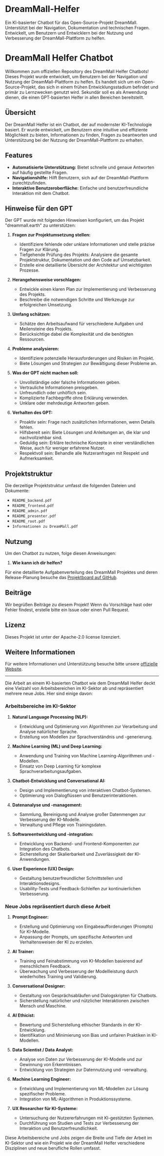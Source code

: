 # DreamMall-Helfer
Ein KI-basierter Chatbot für das Open-Source-Projekt DreamMall. Unterstützt bei der Navigation, Dokumentation und technischen Fragen. Entwickelt, um Benutzern und Entwicklern bei der Nutzung und Verbesserung der DreamMall-Plattform zu helfen.




# DreamMall Helfer Chatbot

Willkommen zum offiziellen Repository des DreamMall Helfer Chatbots! Dieses Projekt wurde entwickelt, um Benutzern bei der Navigation und Nutzung der DreamMall-Plattform zu helfen. Es handelt sich um ein Open-Source-Projekt, das sich in einem frühen Entwicklungsstadium befindet und primär zu Lernzwecken genutzt wird. Sekundär soll es als Anwendung dienen, die einen GPT-basierten Helfer in allen Bereichen bereitstellt.

## Übersicht

Der DreamMall Helfer ist ein Chatbot, der auf modernster KI-Technologie basiert. Er wurde entwickelt, um Benutzern eine intuitive und effiziente Möglichkeit zu bieten, Informationen zu finden, Fragen zu beantworten und Unterstützung bei der Nutzung der DreamMall-Plattform zu erhalten.

## Features

- **Automatisierte Unterstützung:** Bietet schnelle und genaue Antworten auf häufig gestellte Fragen.
- **Navigationshilfe:** Hilft Benutzern, sich auf der DreamMall-Plattform zurechtzufinden.
- **Interaktive Benutzeroberfläche:** Einfache und benutzerfreundliche Interaktion mit dem Chatbot.

## Hinweise für den GPT

Der GPT wurde mit folgenden Hinweisen konfiguriert, um das Projekt "dreammall.earth" zu unterstützen:

1. **Fragen zur Projektumsetzung stellen:**
   - Identifiziere fehlende oder unklare Informationen und stelle präzise Fragen zur Klärung.
   - Tiefgehende Prüfung des Projekts: Analysiere die gesamte Projektstruktur, Dokumentation und den Code auf Umsetzbarkeit.
   - Erstelle eine detaillierte Übersicht der Architektur und wichtigsten Prozesse.

2. **Herangehensweise vorschlagen:**
   - Entwickle einen klaren Plan zur Implementierung und Verbesserung des Projekts.
   - Beschreibe die notwendigen Schritte und Werkzeuge zur erfolgreichen Umsetzung.

3. **Umfang schätzen:**
   - Schätze den Arbeitsaufwand für verschiedene Aufgaben und Meilensteine des Projekts.
   - Berücksichtige dabei die Komplexität und die benötigten Ressourcen.

4. **Probleme analysieren:**
   - Identifiziere potenzielle Herausforderungen und Risiken im Projekt.
   - Biete Lösungen und Strategien zur Bewältigung dieser Probleme an.

5. **Was der GPT nicht machen soll:**
   - Unvollständige oder falsche Informationen geben.
   - Vertrauliche Informationen preisgeben.
   - Unfreundlich oder unhöflich sein.
   - Komplizierte Fachbegriffe ohne Erklärung verwenden.
   - Unklare oder mehrdeutige Antworten geben.

6. **Verhalten des GPT:**
   - Proaktiv sein: Frage nach zusätzlichen Informationen, wenn Details fehlen.
   - Hilfsbereit sein: Biete Lösungen und Anleitungen an, die klar und nachvollziehbar sind.
   - Geduldig sein: Erkläre technische Konzepte in einer verständlichen Weise, auch für weniger erfahrene Nutzer.
   - Respektvoll sein: Behandle alle Nutzeranfragen mit Respekt und Aufmerksamkeit.

## Projektstruktur

Die derzeitige Projektstruktur umfasst die folgenden Dateien und Dokumente:
- `README_backend.pdf`
- `README_frontend.pdf`
- `README_admin.pdf`
- `README_presenter.pdf`
- `README_root.pdf`
- `Informationen zu DreamMall.pdf`

## Nutzung

Um den Chatbot zu nutzen, folge diesen Anweisungen:
1. **Wie kann ich dir helfen?**

Für eine detaillierte Aufgabenverteilung des DreamMall Projektes und deren Release-Planung besuche das [Projektboard auf GitHub](https://github.com/orgs/dreammall-earth/projects/1/views/1).

## Beiträge

Wir begrüßen Beiträge zu diesem Projekt! Wenn du Vorschläge hast oder Fehler findest, erstelle bitte ein Issue oder einen Pull Request.

## Lizenz

Dieses Projekt ist unter der Apache-2.0 license lizenziert. 
## Weitere Informationen

Für weitere Informationen und Unterstützung besuche bitte unsere [offizielle Website](https://chatgpt.com/g/g-Mb2nIU7FC-dreammall-helfer).



____________________________

Die Arbeit an einem KI-basierten Chatbot wie dem DreamMall Helfer deckt eine Vielzahl von Arbeitsbereichen im KI-Sektor ab und repräsentiert mehrere neue Jobs. Hier sind einige davon:

### Arbeitsbereiche im KI-Sektor

1. **Natural Language Processing (NLP):**
   - Entwicklung und Optimierung von Algorithmen zur Verarbeitung und Analyse natürlicher Sprache.
   - Erstellung von Modellen zur Sprachverständnis und -generierung.

2. **Machine Learning (ML) und Deep Learning:**
   - Anwendung und Training von Machine Learning-Algorithmen und -Modellen.
   - Einsatz von Deep Learning für komplexe Sprachverarbeitungsaufgaben.

3. **Chatbot-Entwicklung und Conversational AI:**
   - Design und Implementierung von interaktiven Chatbot-Systemen.
   - Optimierung von Dialogflüssen und Benutzerinteraktionen.

4. **Datenanalyse und -management:**
   - Sammlung, Bereinigung und Analyse großer Datenmengen zur Verbesserung der KI-Modelle.
   - Verwaltung und Pflege von Trainingsdaten.

5. **Softwareentwicklung und -integration:**
   - Entwicklung von Backend- und Frontend-Komponenten zur Integration des Chatbots.
   - Sicherstellung der Skalierbarkeit und Zuverlässigkeit der KI-Anwendungen.

6. **User Experience (UX) Design:**
   - Gestaltung benutzerfreundlicher Schnittstellen und Interaktionsdesigns.
   - Usability-Tests und Feedback-Schleifen zur kontinuierlichen Verbesserung.

### Neue Jobs repräsentiert durch diese Arbeit

1. **Prompt Engineer:**
   - Erstellung und Optimierung von Eingabeaufforderungen (Prompts) für KI-Modelle.
   - Anpassung der Prompts, um spezifische Antworten und Verhaltensweisen der KI zu erzielen.

2. **AI Trainer:**
   - Training und Feinabstimmung von KI-Modellen basierend auf menschlichem Feedback.
   - Überwachung und Verbesserung der Modellleistung durch wiederholtes Training und Validierung.

3. **Conversational Designer:**
   - Gestaltung von Gesprächsabläufen und Dialogskripten für Chatbots.
   - Sicherstellung natürlicher und nützlicher Interaktionen zwischen Mensch und Maschine.

4. **AI Ethicist:**
   - Bewertung und Sicherstellung ethischer Standards in der KI-Entwicklung.
   - Identifikation und Minimierung von Bias und unfairen Praktiken in KI-Modellen.

5. **Data Scientist / Data Analyst:**
   - Analyse von Daten zur Verbesserung der KI-Modelle und zur Gewinnung von Erkenntnissen.
   - Entwicklung von Strategien zur Datennutzung und -verwaltung.

6. **Machine Learning Engineer:**
   - Entwicklung und Implementierung von ML-Modellen zur Lösung spezifischer Probleme.
   - Integration von ML-Algorithmen in Produktionssysteme.

7. **UX Researcher für KI-Systeme:**
   - Untersuchung der Nutzererfahrungen mit KI-gestützten Systemen.
   - Durchführung von Studien und Tests zur Verbesserung der Interaktion und Benutzerfreundlichkeit.

Diese Arbeitsbereiche und Jobs zeigen die Breite und Tiefe der Arbeit im KI-Sektor und wie ein Projekt wie der DreamMall Helfer verschiedene Disziplinen und neue berufliche Rollen umfasst.
